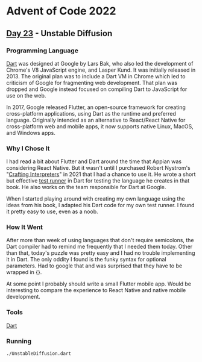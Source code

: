 # Advent of Code 2022
## [Day 23](https://adventofcode.com/2022/day/23) - Unstable Diffusion

### Programming Language 

[Dart](https://en.wikipedia.org/wiki/Dart) was designed at Google by Lars Bak, who also led the development of Chrome's V8 JavaScript engine, and Lasper Kund.
It was initially released in 2013.
The original plan was to include a Dart VM in Chrome which led to criticism of Google for fragmenting web development.
That plan was dropped and Google instead focused on compiling Dart to JavaScript for use on the web.

In 2017, Google released Flutter, an open-source framework for creating cross-platform applications, using Dart as the runtime and preferred language.
Originally intended as an alternative to React/React Native for cross-platform web and mobile apps, it now supports native Linux, MacOS, and Windows apps.

### Why I Chose It

I had read a bit about Flutter and Dart around the time that Appian was considering React Native.
But it wasn't until I purchased Robert Nystrom's "[Crafting Interpreters](https://craftinginterpreters.com/)" in 2021 that I had a chance to use it.
He wrote a short but effective [test runner](https://github.com/munificent/craftinginterpreters/blob/master/tool/bin/test.dart) in Dart for testing the language he creates in that book.
He also works on the team responsible for Dart at Google.

When I started playing around with creating my own language using the ideas from his book, I adapted his Dart code for my own test runner.
I found it pretty easy to use, even as a noob.

### How It Went

After more than week of using languages that don't require semicolons, the Dart compiler had to remind me frequently that I needed them today.
Other than that, today's puzzle was pretty easy and I had no trouble implementing it in Dart.
The only oddity I found is the funky syntax for optional parameters.
Had to google that and was surprised that they have to be wrapped in {}.

At some point I probably should write a small Flutter mobile app.
Would be interesting to compare the experience to React Native and native mobile development.

### Tools

[Dart](https://dart.dev/)

### Running

```
./UnstableDiffusion.dart
```
